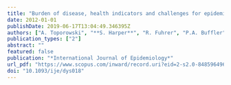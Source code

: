 ```yaml
---
title: "Burden of disease, health indicators and challenges for epidemiology in North America"
date: 2012-01-01
publishDate: 2019-06-17T13:04:49.346395Z
authors: ["A. Toporowski", "**S. Harper**", "R. Fuhrer", "P.A. Buffler", "R. Detels", "N. Krieger", "E.L. Franco"]
publication_types: ["2"]
abstract: ""
featured: false
publication: "*International Journal of Epidemiology*"
url_pdf: "https://www.scopus.com/inward/record.uri?eid=2-s2.0-84859649675&doi=10.1093%2fije%2fdys018&partnerID=40&md5=dc0566f6316ddfd9c978d4a5e69bfad0"
doi: "10.1093/ije/dys018"
---
```


